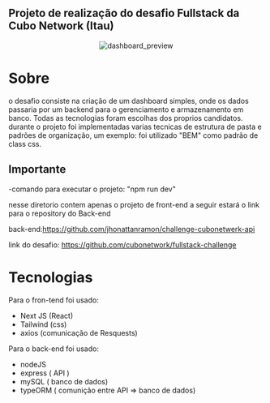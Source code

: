 ## Projeto de realização do desafio Fullstack da Cubo Network (Itau)

<div align="center">

![dashboard_preview](https://github.com/jhonattanramon/challenge-cubonetwork/assets/89953203/2d720597-39f5-476b-9e3e-bbaf62c5c8de)
</div>


# Sobre
o desafio consiste na criação de um dashboard simples, onde os dados passaria por um backend para o gerenciamento e armazenamento em banco. Todas as tecnologias foram escolhas dos proprios candidatos. durante o projeto foi implementadas varias tecnicas de estrutura de pasta e padrões de organização, um exemplo: foi utilizado "BEM" como padrão de class css.

## Importante 

-comando para executar o projeto: "npm run dev" 

nesse diretorio contem apenas o projeto de front-end a seguir estará o link para o repository do Back-end 

 back-end:https://github.com/jhonattanramon/challenge-cubonetwerk-api
 
 link do desafio: https://github.com/cubonetwork/fullstack-challenge  

 


# Tecnologias
Para o fron-tend foi usado: 
- Next JS (React)
- Tailwind (css)
- axios (comunicação de Resquests)

Para o back-end foi usado: 
- nodeJS
- express ( API )
- mySQL ( banco de dados)
- typeORM ( comunição entre API => banco de dados) 








